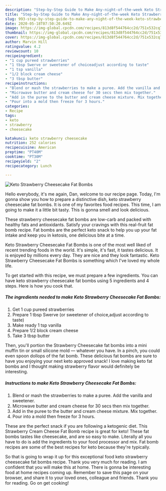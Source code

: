 ```yaml
---
description: "Step-by-Step Guide to Make Any-night-of-the-week Keto Strawberry Cheesecake Fat Bombs"
title: "Step-by-Step Guide to Make Any-night-of-the-week Keto Strawberry Cheesecake Fat Bombs"
slug: 993-step-by-step-guide-to-make-any-night-of-the-week-keto-strawberry-cheesecake-fat-bombs
date: 2020-05-18T07:50:20.649Z
image: https://img-global.cpcdn.com/recipes/813d8f544764cc2d/751x532cq70/keto-strawberry-cheesecake-fat-bombs-recipe-main-photo.jpg
thumbnail: https://img-global.cpcdn.com/recipes/813d8f544764cc2d/751x532cq70/keto-strawberry-cheesecake-fat-bombs-recipe-main-photo.jpg
cover: https://img-global.cpcdn.com/recipes/813d8f544764cc2d/751x532cq70/keto-strawberry-cheesecake-fat-bombs-recipe-main-photo.jpg
author: Marvin Hill
ratingvalue: 4.2
reviewcount: 10
recipeingredient:
- "1 cup pureed strawberries"
- "1 tbsp Swerve or sweetener of choiceadjust according to taste"
- "1 tsp vanilla"
- "1/2 block cream cheese"
- "3 tbsp butter"
recipeinstructions:
- "Blend or mash the strawberries to make a puree. Add the vanilla and sweetener."
- "Microwave butter and cream cheese for 30 secs then mix together."
- "Add in the puree to the butter and cream cheese mixture. Mix together."
- "Pour into a mold then freeze for 3 hours."
categories:
- Recipe
tags:
- keto
- strawberry
- cheesecake

katakunci: keto strawberry cheesecake 
nutrition: 252 calories
recipecuisine: American
preptime: "PT40M"
cooktime: "PT30M"
recipeyield: "2"
recipecategory: Lunch

---
```



![Keto Strawberry Cheesecake Fat Bombs](https://img-global.cpcdn.com/recipes/813d8f544764cc2d/751x532cq70/keto-strawberry-cheesecake-fat-bombs-recipe-main-photo.jpg)

Hello everybody, it's me again, Dan, welcome to our recipe page. Today, I'm gonna show you how to prepare a distinctive dish, keto strawberry cheesecake fat bombs. It is one of my favorites food recipes. This time, I am going to make it a little bit tasty. This is gonna smell and look delicious.

These strawberry cheesecake fat bombs are low-carb and packed with healthy fats and antioxidants. Satisfy your cravings with this real-fruit fat bomb recipe. Fat bombs are the perfect keto snack to help you up your fat intake and keep you in ketosis, one delicious bite at a time.

Keto Strawberry Cheesecake Fat Bombs is one of the most well liked of recent trending foods in the world. It's simple, it's fast, it tastes delicious. It is enjoyed by millions every day. They are nice and they look fantastic. Keto Strawberry Cheesecake Fat Bombs is something which I've loved my whole life.


To get started with this recipe, we must prepare a few ingredients. You can have keto strawberry cheesecake fat bombs using 5 ingredients and 4 steps. Here is how you cook that.

<!--inarticleads1-->

##### The ingredients needed to make Keto Strawberry Cheesecake Fat Bombs:

1. Get 1 cup pureed strawberries
1. Prepare 1 tbsp Swerve (or sweetener of choice,adjust according to taste)
1. Make ready 1 tsp vanilla
1. Prepare 1/2 block cream cheese
1. Take 3 tbsp butter


Then, you&#39;ll portion the Strawberry Cheesecake fat bombs into a mini muffin tin or small silicone mold — whatever you have. In a pinch, you could even spoon dollops of the fat bomb. These delicious fat bombs are sure to have you enjoying your next keto approved snack! I love making keto fat bombs and I thought making strawberry flavor would definitely be interesting. 

<!--inarticleads2-->

##### Instructions to make Keto Strawberry Cheesecake Fat Bombs:

1. Blend or mash the strawberries to make a puree. Add the vanilla and sweetener.
1. Microwave butter and cream cheese for 30 secs then mix together.
1. Add in the puree to the butter and cream cheese mixture. Mix together.
1. Pour into a mold then freeze for 3 hours.


These are the perfect snack if you are following a ketogenic diet. This Strawberry Cream Cheese Fat Bomb recipe is great for keto! These fat bombs tastes like cheesecake, and are so easy to make. Literally all you have to do is add the ingredients to your food processor and mix. Fat bomb recipes are some of the best recipes for keto because they&#39;re typically. 

So that is going to wrap it up for this exceptional food keto strawberry cheesecake fat bombs recipe. Thank you very much for reading. I am confident that you will make this at home. There is gonna be interesting food at home recipes coming up. Remember to save this page on your browser, and share it to your loved ones, colleague and friends. Thank you for reading. Go on get cooking!
